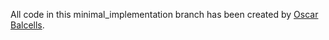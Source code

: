 All code in this minimal_implementation branch has been created by [Oscar Balcells](https://github.com/obalcells).
